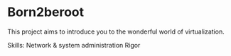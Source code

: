 # Born2beroot
This project aims to introduce you to the wonderful world of virtualization.

Skills:
Network & system administration
Rigor
